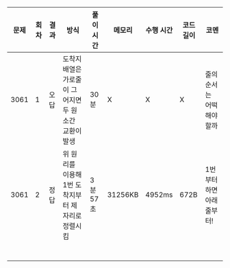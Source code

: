| 문제 | 회차 | 결과 | 방식                                                  | 풀이 시간 | 메모리  | 수행 시간 | 코드 길이 | 코멘                     |
| ---- | ---- | ---- | ----------------------------------------------------- | --------- | ------- | --------- | --------- | ------------------------ |
| 3061 | 1    | 오답 | 도착지 배열은 가로줄이 그어지면 두 원소간 교환이 발생 | 30분      | X       | X         | X         | 줄의 순서는 어떡해야할까 |
| 3061 | 2    | 정답 | 위 원리를 이용해 1번 도착지부터 제자리로 정렬시킴     | 3분 57초  | 31256KB | 4952ms    | 672B      | 1번부터 하면 아래줄부터! |
|      |      |      |                                                       |           |         |           |           |                          |
|      |      |      |                                                       |           |         |           |           |                          |
|      |      |      |                                                       |           |         |           |           |                          |
|      |      |      |                                                       |           |         |           |           |                          |
|      |      |      |                                                       |           |         |           |           |                          |
|      |      |      |                                                       |           |         |           |           |                          |
|      |      |      |                                                       |           |         |           |           |                          |

